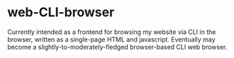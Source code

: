 # web-CLI-browser
Currently intended as a frontend for browsing my website via CLI in the browser, written as a single-page HTML and javascript. Eventually may become a slightly-to-moderately-fledged browser-based CLI web browser.
